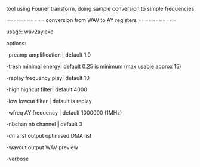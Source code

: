 
tool using Fourier transform, doing sample conversion to simple frequencies

=========== conversion from WAV to AY registers ===========

usage: wav2ay.exe <wavfile> <options>
  
options:

-preamp <value>  amplification | default 1.0
  
-tresh  <value>  minimal energy| default 0.25 is minimum (max usable approx 15)
  
-replay <value>  frequency play| default 10
  
-high   <value>  highcut filter| default 4000
  
-low    <value>  lowcut filter | default is replay
  
-wfreq  <value>  AY frequency  | default 1000000 (1MHz)
  
-nbchan <value>  nb channel    | default 3
  
-dmalist         output optimised DMA list

-wavout <file>   output WAV preview
  
-verbose

